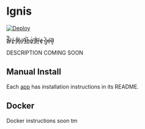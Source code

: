 # Ignis

[![Deploy](https://github.com/iforge-uos/ignis/actions/workflows/deploy.yml/badge.svg)](https://github.com/iforge-uos/ignis/actions/workflows/deploy.yml)

f̸̖̿i̵̲̐r̷̨̄e̶̢̓ ̵̛̭f̸̜̏o̴̺̊r̸̥̈ ̶̟̽ẗ̴̬́h̵̻͂ë̸̻́ ̴̭̍f̸̫̉î̷̖r̴̮͒e̷͈͑ ̵̦̚g̴͓̒o̶͝ͅd̷͇̀

DESCRIPTION COMING SOON

## Manual Install

Each [app](/apps) has installation instructions in its README.

## Docker

Docker instructions soon tm
